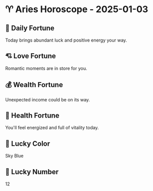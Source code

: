 # ♈ Aries Horoscope - 2025-01-03

## 🎯 Daily Fortune

Today brings abundant luck and positive energy your way.

## 💘 Love Fortune

Romantic moments are in store for you.

## 💰 Wealth Fortune

Unexpected income could be on its way.

## 🌱 Health Fortune

You'll feel energized and full of vitality today.

## 🎨 Lucky Color

Sky Blue

## 🔢 Lucky Number

12
